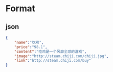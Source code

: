 # Format

## json

```json
{
    "name":"吃鸡",
    "price":"98.1",
    "content":"吃鸡是一个风靡全球的游戏",
    "image":"http://steam.chiji.com/chiji.jpg",
    "link":"http://steam.chiji.com/buy"
}
```
